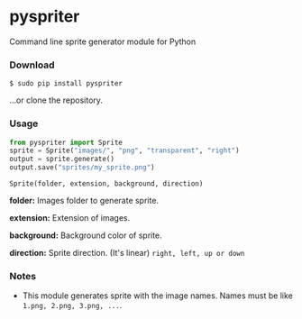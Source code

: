 # pyspriter
Command line sprite generator module for Python

### Download
```$ sudo pip install pyspriter```

...or clone the repository.

### Usage
```python
from pyspriter import Sprite
sprite = Sprite("images/", "png", "transparent", "right")
output = sprite.generate()
output.save("sprites/my_sprite.png")
```

```
Sprite(folder, extension, background, direction)
```
**folder:** Images folder to generate sprite.

**extension:** Extension of images.

**background:** Background color of sprite.

**direction:** Sprite direction. (It's linear) ```right, left, up or down```

### Notes
  - This module generates sprite with the image names. Names must be like ```1.png, 2.png, 3.png, ...```.
